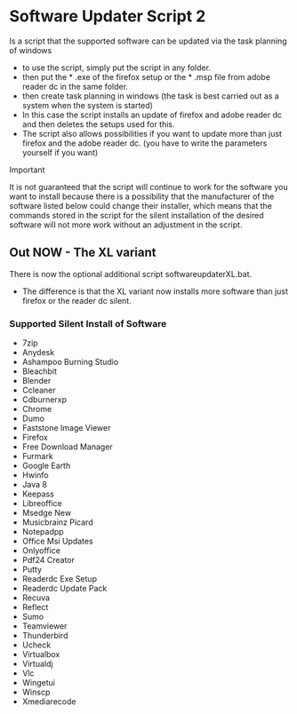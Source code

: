 # Software Updater Script 2
Is a script that the supported software can be updated via the task planning of windows

- to use the script, simply put the script in any folder.
- then put the * .exe of the firefox setup or the * .msp file from adobe reader dc in the same folder.
- then create task planning in windows (the task is best carried out as a system when the system is started)
- In this case the script installs an update of firefox and adobe reader dc and then deletes the setups used for this.
- The script also allows possibilities if you want to update more than just firefox and the adobe reader dc. (you have to write the parameters yourself if you want)

> [!IMPORTANT]
> It is not guaranteed that the script will continue to work for the software you want to install because there is a possibility that the manufacturer of the software listed below could change their installer, which means that the commands stored in the script for the silent installation of the desired software will not more work without an adjustment in the script.

## Out NOW - The XL variant 
There is now the optional additional script softwareupdaterXL.bat.
- The difference is that the XL variant now installs more software than just firefox or the reader dc silent.

### Supported Silent Install of Software
- 7zip
- Anydesk
- Ashampoo Burning Studio
- Bleachbit
- Blender
- Ccleaner
- Cdburnerxp
- Chrome
- Dumo
- Faststone Image Viewer
- Firefox
- Free Download Manager
- Furmark
- Google Earth
- Hwinfo
- Java 8
- Keepass
- Libreoffice
- Msedge New
- Musicbrainz Picard
- Notepadpp
- Office Msi Updates
- Onlyoffice
- Pdf24 Creator
- Putty
- Readerdc Exe Setup
- Readerdc Update Pack
- Recuva
- Reflect
- Sumo
- Teamviewer
- Thunderbird
- Ucheck
- Virtualbox
- Virtualdj
- Vlc
- Wingetui
- Winscp
- Xmediarecode
